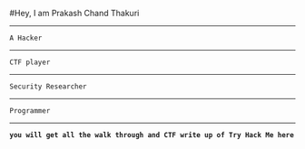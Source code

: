 #Hey, I am Prakash Chand Thakuri
__________________________________________________
    A Hacker 
---------------------------------------------
    CTF player 
----------------------------------------------
    Security Researcher 
 ---------------------------------
    Programmer

-------------------------------------------------
**`you will get all the walk through and CTF write up of Try Hack Me here`**

